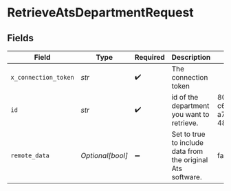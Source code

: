 # RetrieveAtsDepartmentRequest


## Fields

| Field                                                       | Type                                                        | Required                                                    | Description                                                 | Example                                                     |
| ----------------------------------------------------------- | ----------------------------------------------------------- | ----------------------------------------------------------- | ----------------------------------------------------------- | ----------------------------------------------------------- |
| `x_connection_token`                                        | *str*                                                       | :heavy_check_mark:                                          | The connection token                                        |                                                             |
| `id`                                                        | *str*                                                       | :heavy_check_mark:                                          | id of the department you want to retrieve.                  | 801f9ede-c698-4e66-a7fc-48d19eebaa4f                        |
| `remote_data`                                               | *Optional[bool]*                                            | :heavy_minus_sign:                                          | Set to true to include data from the original Ats software. | false                                                       |